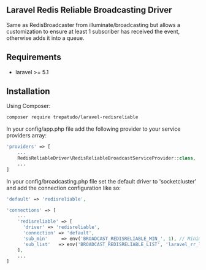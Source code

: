 Laravel Redis Reliable Broadcasting Driver
------------------------------------------

Same as RedisBroadcaster from illuminate/broadcasting but allows a customization to ensure at least 1 subscriber has received the event, otherwise adds it into a queue.


Requirements
------------

* laravel >= 5.1

Installation
------------

Using Composer:

```sh
composer require trepatudo/laravel-redisreliable
```

In your config/app.php file add the following provider to your service providers array:

```php
'providers' => [
    ...
    RedisReliableDriver\RedisReliableBroadcastServiceProvider::class,
    ...
]
```

In your config/broadcasting.php file set the default driver to 'socketcluster' and add the connection configuration like so:

```php
'default' => 'redisreliable',

'connections' => [
    ...
    'redisreliable' => [
      'driver' => 'redisreliable',
      'connection' => 'default',
      'sub_min'     => env('BROADCAST_REDISRELIABLE_MIN_', 1), // Minimum subscribers required to get the broadcast (pub/sub) 
      'sub_list'   => env('BROADCAST_REDISRELIABLE_LIST', 'laravel_rr_list'), // List to add the broadcast payload and channel in case sub_min was not matched
    ],
    ...
]
```